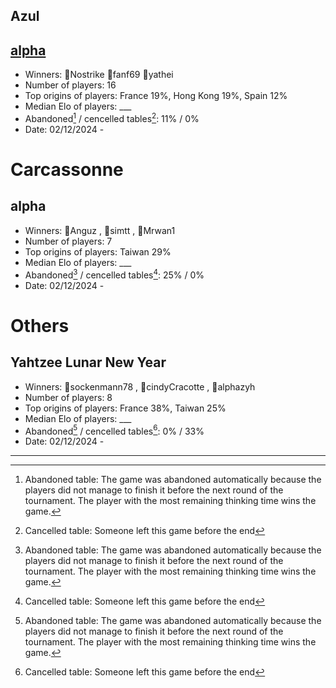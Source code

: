 ## Azul 
## [alpha](https://boardgamearena.com/tournament?id=272002)
- Winners: 🥇Nostrike 🥈fanf69 🥉yathei
- Number of players: 16
- Top origins of players: France 19%, Hong Kong 19%, Spain 12%
- Median Elo of players: ___
- Abandoned[^1] / cencelled tables[^2]: 11% / 0%
- Date: 02/12/2024 - 

# Carcassonne 
## alpha
- Winners: 🥇Anguz , 🥈simtt , 🥉Mrwan1
- Number of players: 7
- Top origins of players: Taiwan 29%
- Median Elo of players: ___
- Abandoned[^1] / cencelled tables[^2]: 25% / 0%
- Date: 02/12/2024 - 


# Others 
## Yahtzee Lunar New Year 
- Winners: 🥇sockenmann78 , 🥈cindyCracotte , 🥉alphazyh
- Number of players: 8
- Top origins of players: France 38%, Taiwan 25%
- Median Elo of players: ___
- Abandoned[^1] / cencelled tables[^2]: 0% / 33%
- Date: 02/12/2024 - 

---

[^1]: Abandoned table: The game was abandoned automatically because the players did not manage to finish it before the next round of the tournament. The player with the most remaining thinking time wins the game.

[^2]: Cancelled table: Someone left this game before the end
